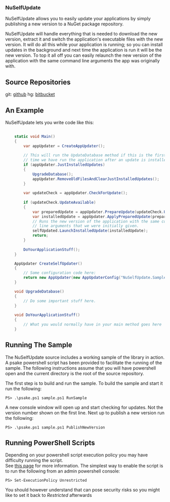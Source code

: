 ### NuSelfUpdate ###
NuSelfUpdate allows you to easily update your applications by simply 
publishing a new version to a NuGet package repository.

NuSelfUpdate will handle everything that is needed to download the new
version, extract it and switch the application's executable files with
the new version.  It will do all this while your application is running;
so you can install updates in the background and next time the application
is run it will be the new version. To top it all off you can easily relaunch
the new version of the application with the same command line arguments the
app was originally with.

Source Repositories
-------------------
git: [github](https://github.com/caleb-vear/NuSelfUpdate)
 hg: [bitbucket](https://bitbucket.org/calebvear/nuselfupdate)

An Example
----------

NuSelfUpdate lets you write code like this:

```c#
    
    static void Main()
    {
        var appUpdater = CreateAppUpdater();
        
		// This will run the UpdateDatabase method if this is the first 
		// time we have run the application after an update is installed.
        if (appUpdater.JustInstalledUpdates)
		{
			UpgradeDatabase();
			appUpdater.RemoveOldFilesAndClearJustInstalledUpdates();
		}
        
        var updateCheck = appUpdater.CheckForUpdate();
        
        if (updateCheck.UpdateAvailable)
        {
            var preparedUpdate = appUpdater.PrepareUpdate(updateCheck.Update);
            var installedUpdate = appUpdater.ApplyPreparedUpdate(preparedUpdate);
            // Runs the new version of the application with the same command
            // line arguments that we were initially given.
            selfUpdated.LaunchInstalledUpdate(installedUpdate);
            return;
        }
        
        DoYourApplicationStuff();
    }    

    AppUpdater CreateSelfUpdater()
    {
        // Some configuration code here:
        return new AppUpdater(new AppUpdaterConfig("NuSelfUpdate.Sample"));
    }

    void UpgradeDatabase()
    {
        // Do some important stuff here.
    }
    
    void DoYourApplicationStuff()
    {
        // What you would normally have in your main method goes here
    }
```

Running The Sample
------------------
The NuSelfUpdate source includes a working sample of the library in action.
A psake powershell script has been provided to facilitate the running of the sample.
The following instructions assume that you will have powershell open and the current directory
is the root of the source repository.

The first step is to build and run the sample.  To build the sample and start it run the following:

    PS> .\psake.ps1 sample.ps1 RunSample
	
A new console window will open up and start checking for updates.  Not the version number shown on the first line.
Next up to publish a new version run the following:

    PS> .\psake.ps1 sample.ps1 PublishNewVersion
	
Running PowerShell Scripts
--------------------------
Depending on your powershell script execution policy you may have difficulty running the script.  
See [this page](http://technet.microsoft.com/en-us/library/ee176949.aspx) for more information.
The simplest way to enable the script is to run the following from an admin powershell console:

    PS> Set-ExecutionPolicy Unrestricted

You should however understand that can pose security risks so you might like to set it back to _Restricted_ afterwards
